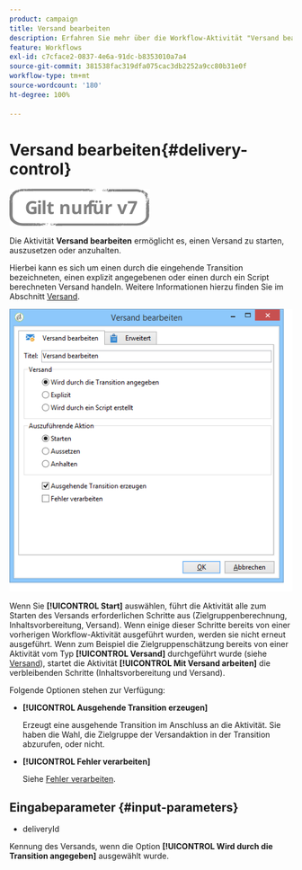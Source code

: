 ```yaml
---
product: campaign
title: Versand bearbeiten
description: Erfahren Sie mehr über die Workflow-Aktivität "Versand bearbeiten".
feature: Workflows
exl-id: c7cface2-0837-4e6a-91dc-b8353010a7a4
source-git-commit: 381538fac319dfa075cac3db2252a9cc80b31e0f
workflow-type: tm+mt
source-wordcount: '180'
ht-degree: 100%

---
```


# Versand bearbeiten{#delivery-control}

![](../../assets/v7-only.svg)

Die Aktivität **Versand bearbeiten** ermöglicht es, einen Versand zu starten, auszusetzen oder anzuhalten.

Hierbei kann es sich um einen durch die eingehende Transition bezeichneten, einen explizit angegebenen oder einen durch ein Script berechneten Versand handeln. Weitere Informationen hierzu finden Sie im Abschnitt [Versand](delivery.md).

![](assets/edit_diffusion_act.png)

Wenn Sie **[!UICONTROL Start]** auswählen, führt die Aktivität alle zum Starten des Versands erforderlichen Schritte aus (Zielgruppenberechnung, Inhaltsvorbereitung, Versand). Wenn einige dieser Schritte bereits von einer vorherigen Workflow-Aktivität ausgeführt wurden, werden sie nicht erneut ausgeführt. Wenn zum Beispiel die Zielgruppenschätzung bereits von einer Aktivität vom Typ **[!UICONTROL Versand]** durchgeführt wurde (siehe [Versand](delivery.md)), startet die Aktivität **[!UICONTROL Mit Versand arbeiten]** die verbleibenden Schritte (Inhaltsvorbereitung und Versand).

Folgende Optionen stehen zur Verfügung:

* **[!UICONTROL Ausgehende Transition erzeugen]**

   Erzeugt eine ausgehende Transition im Anschluss an die Aktivität. Sie haben die Wahl, die Zielgruppe der Versandaktion in der Transition abzurufen, oder nicht.

* **[!UICONTROL Fehler verarbeiten]**

   Siehe [Fehler verarbeiten](monitoring-workflow-execution.md#processing-errors).

## Eingabeparameter {#input-parameters}

* deliveryId

Kennung des Versands, wenn die Option **[!UICONTROL Wird durch die Transition angegeben]** ausgewählt wurde.
